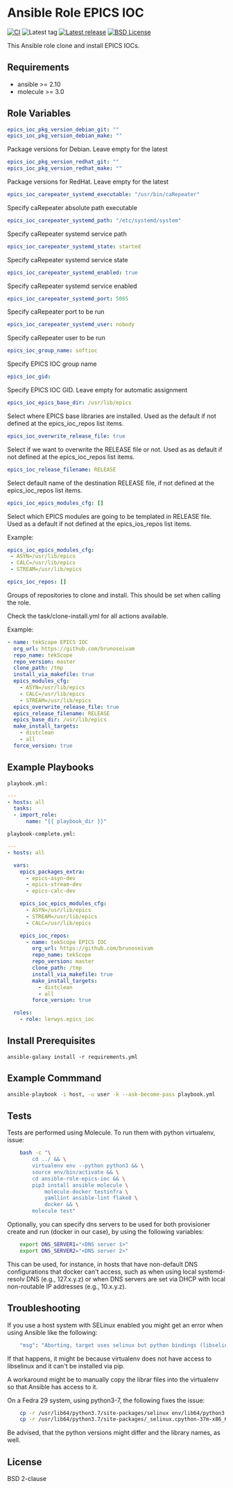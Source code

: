 Ansible Role EPICS IOC
=========================

[![CI](https://github.com/lerwys/ansible-role-epics-ioc/workflows/CI/badge.svg)](https://github.com/lerwys/ansible-role-epics-ioc/actions?query=workflow%3ACI)
![Latest tag](https://img.shields.io/github/tag/lerwys/ansible-role-epics-ioc.svg?style=flat)
[![Latest release](https://img.shields.io/github/release/lerwys/ansible-role-epics-ioc.svg?style=flat)](https://github.com/lerwys/ansible-role-epics-ioc/releases)
[![BSD License](https://img.shields.io/github/license/lerwys/ansible-role-epics-ioc.svg?style=flat)](LICENSE)

This Ansible role clone and install EPICS IOCs.

## Requirements

- ansible >= 2.10
- molecule >= 3.0

## Role Variables

```yaml
epics_ioc_pkg_version_debian_git: ""
epics_ioc_pkg_version_debian_make: ""
```

Package versions for Debian. Leave empty for the latest


```yaml
epics_ioc_pkg_version_redhat_git: ""
epics_ioc_pkg_version_redhat_make: ""
```

Package versions for RedHat. Leave empty for the latest


```yaml
epics_ioc_carepeater_systemd_executable: "/usr/bin/caRepeater"
```

Specify caRepeater absolute path executable


```yaml
epics_ioc_carepeater_systemd_path: "/etc/systemd/system"
```

Specify caRepeater systemd service path


```yaml
epics_ioc_carepeater_systemd_state: started
```

Specify caRepeater systemd service state

```yaml
epics_ioc_carepeater_systemd_enabled: true
```

Specify caRepeater systemd service enabled

```yaml
epics_ioc_carepeater_systemd_port: 5065
```

Specify caRepeater port to be run


```yaml
epics_ioc_carepeater_systemd_user: nobody
```

Specify caRepeater user to be run


```yaml
epics_ioc_group_name: softioc
```

Specify EPICS IOC group name


```yaml
epics_ioc_gid:
```

Specify EPICS IOC GID. Leave empty for automatic assignment


```yaml
epics_ioc_epics_base_dir: /usr/lib/epics

```

Select where EPICS base libraries are installed. Used as the default
if not defined at the epics_ioc_repos list items.

```yaml
epics_ioc_overwrite_release_file: true
```

Select if we want to overwrite the RELEASE file or not. Used as
as default if not defined at the epics_ioc_repos list items.


```yaml
epics_ioc_release_filename: RELEASE
```

Select default name of the destination RELEASE file, if not
defined at the epics_ioc_repos list items.


```yaml
epics_ioc_epics_modules_cfg: []
```

Select which EPICS modules are going to be templated in
RELEASE file. Used as a default if not defined at the
epics_ios_repos list items.

Example:

```yaml
epics_ioc_epics_modules_cfg:
 - ASYN=/usr/lib/epics
 - CALC=/usr/lib/epics
 - STREAM=/usr/lib/epics
```


```yaml
epics_ioc_repos: []
```

Groups of repositories to clone and install. This should be set when calling the role.

Check the task/clone-install.yml for all actions available.

Example:

```yaml
- name: tekScope EPICS IOC
  org_url: https://github.com/brunoseivam
  repo_name: tekScope
  repo_version: master
  clone_path: /tmp
  install_via_makefile: true
  epics_modules_cfg:
    - ASYN=/usr/lib/epics
    - CALC=/usr/lib/epics
    - STREAM=/usr/lib/epics
  epics_overwrite_release_file: true
  epics_release_filename: RELEASE
  epics_base_dir: /usr/lib/epics
  make_install_targets:
    - distclean
    - all
  force_version: true
```

## Example Playbooks

`playbook.yml:`
```yaml
---
- hosts: all
  tasks:
  - import_role:
      name: "{{ playbook_dir }}"
```

`playbook-complete.yml:`
```yaml
---
- hosts: all

  vars:
    epics_packages_extra:
      - epics-asyn-dev
      - epics-stream-dev
      - epics-calc-dev

    epics_ioc_epics_modules_cfg:
      - ASYN=/usr/lib/epics
      - STREAM=/usr/lib/epics
      - CALC=/usr/lib/epics

    epics_ioc_repos:
      - name: tekScope EPICS IOC
        org_url: https://github.com/brunoseivam
        repo_name: tekScope
        repo_version: master
        clone_path: /tmp
        install_via_makefile: true
        make_install_targets:
          - distclean
          - all
        force_version: true

  roles:
    - role: lerwys.epics_ioc
```

## Install Prerequisites

```
ansible-galaxy install -r requirements.yml
```

## Example Commmand

```bash
ansible-playbook -i host, -u user -k --ask-become-pass playbook.yml
```

## Tests

Tests are performed using Molecule. To run them with python virtualenv, issue:

```bash
    bash -c "\
        cd ../ && \
        virtualenv env --python python3 && \
        source env/bin/activate && \
        cd ansible-role-epics-ioc && \
        pip3 install ansible molecule \
            molecule-docker testinfra \
            yamllint ansible-lint flake8 \
            docker && \
        molecule test"
```

Optionally, you can specify dns servers to be used for both
provisioner create and run (docker in our case), by using
the following variables:


```bash
    export DNS_SERVER1="<DNS server 1>"
    export DNS_SERVER2="<DNS server 2>"
```

This can be used, for instance, in hosts that have non-default
DNS configurations that docker can't access, such as when
using local systemd-resolv DNS (e.g., 127.x.y.z) or when DNS
servers are set via DHCP with local non-routable IP addresses
(e.g., 10.x.y.z).

## Troubleshooting

If you use a host system with SELinux enabled you might get an error when using
Ansible like the following:

```bash
    "msg": "Aborting, target uses selinux but python bindings (libselinux-python) aren't installed!"
```

If that happens, it might be because virtualenv does not have access to libselinux
and it can't be installed via pip.

A workaround might be to manually copy the librar files into the virtualenv
so that Ansible has access to it.

On a Fedra 29 system, using python3-7, the following fixes the issue:

```bash
    cp -r /usr/lib64/python3.7/site-packages/selinux env/lib64/python3.7/site-packages/
    cp -r /usr/lib64/python3.7/site-packages/_selinux.cpython-37m-x86_64-linux-gnu.so env/lib64/python3.7/site-packages/
```

Be advised, that the python versions might differ and the library names, as well.

## License

BSD 2-clause
